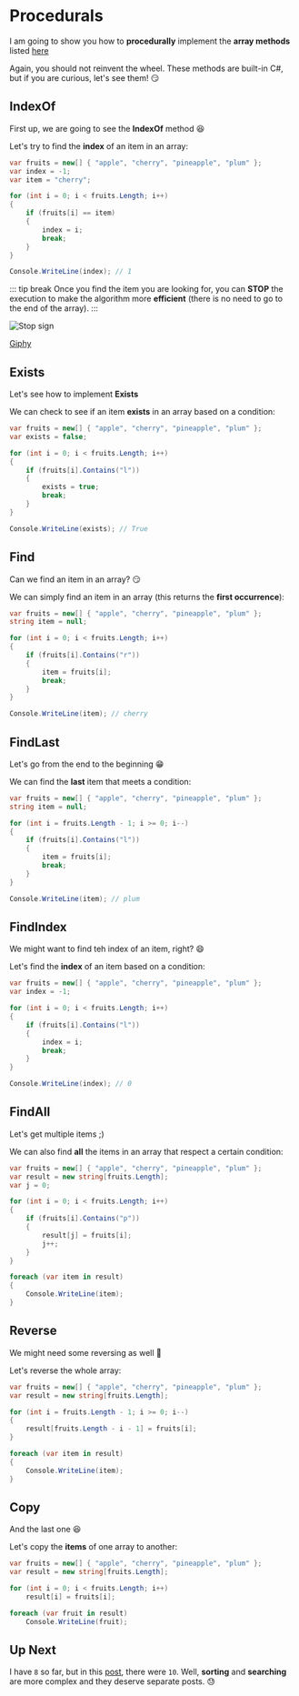 # Procedurals

I am going to show you how to **procedurally** implement the **array methods** listed [here](/csharp/arrays/methods.md)

Again, you should not reinvent the wheel. These methods are built-in C#, but if you are curious, let's see them! :smirk:

## IndexOf

First up, we are going to see the **IndexOf** method :satisfied:

<youtube :src="'kZps2nFAA8A'"/>

Let's try to find the **index** of an item in an array:

``` csharp
var fruits = new[] { "apple", "cherry", "pineapple", "plum" };
var index = -1;
var item = "cherry";

for (int i = 0; i < fruits.Length; i++)
{
    if (fruits[i] == item)
    {
        index = i;
        break;
    }
}

Console.WriteLine(index); // 1
```

::: tip break
Once you find the item you are looking for, you can __STOP__ the execution to make the algorithm more **efficient** (there is no need to go to the end of the array).
:::

![Stop sign](https://media.giphy.com/media/EQZnVtaNxwLyo/giphy.gif)

[Giphy](https://giphy.com/gifs/woman-stop-weather-EQZnVtaNxwLyo)

## Exists

Let's see how to implement **Exists**

<youtube :src="'wFrhJQuQv0E'"/>

We can check to see if an item **exists** in an array based on a condition:

``` csharp
var fruits = new[] { "apple", "cherry", "pineapple", "plum" };
var exists = false;

for (int i = 0; i < fruits.Length; i++)
{
    if (fruits[i].Contains("l"))
    {
        exists = true;
        break;
    }
}

Console.WriteLine(exists); // True
```

## Find

Can we find an item in an array? :smirk:

<youtube :src="'SE-XW_TqiNw'"/>

We can simply find an item in an array (this returns the **first occurrence**):

``` csharp
var fruits = new[] { "apple", "cherry", "pineapple", "plum" };
string item = null;

for (int i = 0; i < fruits.Length; i++)
{
    if (fruits[i].Contains("r"))
    {
        item = fruits[i];
        break;
    }
}

Console.WriteLine(item); // cherry
```

## FindLast

Let's go from the end to the beginning :grin:

<youtube :src="'D5VIzIA80dA'"/>

We can find the **last** item that meets a condition:

``` csharp
var fruits = new[] { "apple", "cherry", "pineapple", "plum" };
string item = null;

for (int i = fruits.Length - 1; i >= 0; i--)
{
    if (fruits[i].Contains("l"))
    {
        item = fruits[i];
        break;
    }
}

Console.WriteLine(item); // plum
```

## FindIndex

We might want to find teh index of an item, right? :smile:

<youtube :src="'k6Is2QJI5Ww'"/>

Let's find the **index** of an item based on a condition:

``` csharp
var fruits = new[] { "apple", "cherry", "pineapple", "plum" };
var index = -1;

for (int i = 0; i < fruits.Length; i++)
{
    if (fruits[i].Contains("l"))
    {
        index = i;
        break;
    }
}

Console.WriteLine(index); // 0
```

## FindAll

Let's get multiple items ;)

<youtube :src="'Mlb0zxhW6yI'"/>

We can also find **all** the items in an array that respect a certain condition:

``` csharp
var fruits = new[] { "apple", "cherry", "pineapple", "plum" };
var result = new string[fruits.Length];
var j = 0;

for (int i = 0; i < fruits.Length; i++)
{
    if (fruits[i].Contains("p"))
    {
        result[j] = fruits[i];
        j++;
    }
}

foreach (var item in result)
{
    Console.WriteLine(item);
}
```

## Reverse

We might need some reversing as well :grimacing:

<youtube :src="'uQ1R9JNJ9z0'"/>

Let's reverse the whole array:

``` csharp
var fruits = new[] { "apple", "cherry", "pineapple", "plum" };
var result = new string[fruits.Length];

for (int i = fruits.Length - 1; i >= 0; i--)
{
    result[fruits.Length - i - 1] = fruits[i];
}

foreach (var item in result)
{
    Console.WriteLine(item);
}
```

## Copy

And the last one :satisfied:

<youtube :src="'iWWiacm6wU0'"/>

Let's copy the **items** of one array to another:

``` csharp
var fruits = new[] { "apple", "cherry", "pineapple", "plum" };
var result = new string[fruits.Length];

for (int i = 0; i < fruits.Length; i++)
    result[i] = fruits[i];

foreach (var fruit in result)
    Console.WriteLine(fruit);
```

## Up Next

I have `8` so far, but in this [post](/csharp/arrays/methods.md), there were `10`. Well, **sorting** and **searching** are more complex and they deserve separate posts.  :sweat:
